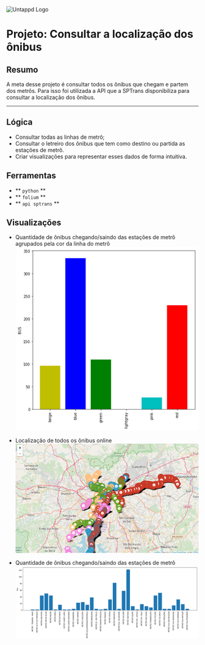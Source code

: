 ![Untappd Logo](https://untappd.akamaized.net/assets/v3/images/untappd-logo-2@2x.png)

# Projeto: Consultar a localização dos ônibus

## Resumo

A meta desse projeto é consultar todos os ônibus que chegam e partem dos metrôs. Para isso foi utilizada a API que a SPTrans disponibiliza para consultar a localização dos ônibus.

---

## Lógica

* Consultar todas as linhas de metrô;
* Consultar o letreiro dos ônibus que tem como destino ou partida as estações de metrô.
* Criar visualizações para representar esses dados de forma intuitiva.

## Ferramentas
* ** ``python`` **
* ** ``folium`` **
* ** ``api sptrans`` **


## Visualizações

* Quantidade de ônibus chegando/saindo das estações de metrô agrupados pela cor da linha do metrô
![Folium](https://github.com/lenon51/portfolio/blob/master/sptrans/qtd_linha_metro.png?raw=true)

* Localização de todos os ônibus online
![Folium](https://github.com/lenon51/portfolio/blob/master/sptrans/folium.png?raw=true)


* Quantidade de ônibus chegando/saindo das estações de metrô
![Folium](https://github.com/lenon51/portfolio/blob/master/sptrans/qtd_onibus.png?raw=true)